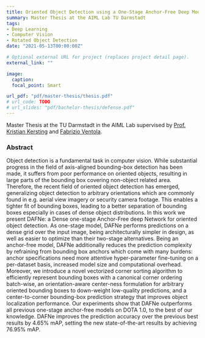 ```yaml
---
title: Oriented Object Detection using a One-Stage Anchor-Free Deep Model
summary: Master Thesis at the AIML Lab TU Darmstadt
tags:
- Deep Learning
- Computer Vision
- Rotated Object Detection
date: "2021-05-13T00:00:00Z"

# Optional external URL for project (replaces project detail page).
external_link: ""

image:
  caption: 
  focal_point: Smart

url_pdf: "pdf/master-thesis/thesis.pdf" 
# url_code: TODO
# url_slides: "pdf/bachelor-thesis/defense.pdf"
---
```


Master Thesis at the TU Darmstadt in the AIML Lab supervised by [Prof. Kristian Kersting](https://ml-research.github.io/people/kkersting/index.html) and [Fabrizio Ventola](https://www.ml.informatik.tu-darmstadt.de/people/fventola/).

### Abstract

Object detection is a fundamental task in computer vision. While substantial
progress in the field of axis-aligned bounding-box detection has been made, it
suffers from poor performance on oriented objects, resulting in large parts of
the bounding box covering non-object related area. Therefore, the recent field
of oriented object detection has emerged, generalizing object detection to
arbitrary orientations which are commonly found in e.g. aerial view imagery or
security camera footage. This enables a tighter fit of bounding boxes, leading
to a better separation of bounding boxes especially in cases of dense object
distributions. In this work we present DAFNe: a Dense one-stage
Anchor-Free deep Network for oriented object detection. As one-stage model,
DAFNe performs predictions on a dense grid over the input image, being
architecturally simpler in design, as well as easier to optimize than their
two-stage alternatives. Being an anchor-free model, DAFNe additionally
reduces the prediction complexity by refraining from bounding box anchors
which come with many burdens: anchor specifications need more attentive
hyper-parameter fine-tuning on a per-dataset basis, increased model size and
computational overhead. Moreover, we introduce a novel vectorized corner
sorting algorithm to efficiently represent bounding boxes with a canonical
corner ordering batch-wise, an orientation-aware center-ness formulation for
arbitrary oriented bounding boxes to down-weight low-quality predictions, and
a center-to-corner bounding-box prediction strategy that improves object
localization performance. Our experiments show that DAFNe outperforms
all previous one-stage anchor-free models on DOTA 1.0, to the best of our
knowledge. DAFNe improves the prediction accuracy over the previous
best results by 4.65% mAP, setting the new state-of-the-art results by
achieving 76.95% mAP.
